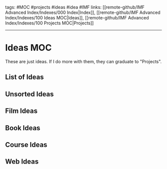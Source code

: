 tags: #MOC #projects #ideas #idea #IMF
links: [[remote-github/IMF Advanced Index/Indexes/000 Index|Index]], [[remote-github/IMF Advanced Index/Indexes/100 Ideas MOC|Ideas]], [[remote-github/IMF Advanced Index/Indexes/100 Projects MOC|Projects]]

---
# Ideas MOC
These are just ideas. If I do more with them, they can graduate to "Projects".

## List of Ideas

## Unsorted Ideas

## Film Ideas 

## Book Ideas

## Course Ideas

## Web Ideas
